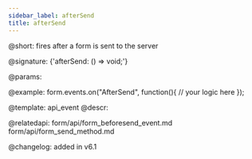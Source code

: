 ```yaml
---
sidebar_label: afterSend
title: afterSend
---          
```


@short: fires after a form is sent to the server

@signature: {'afterSend: () => void;'}

@params:

@example:
form.events.on("AfterSend", function(){
   // your logic here
});

@template:	api_event
@descr:

@relatedapi: 
form/api/form_beforesend_event.md
form/api/form_send_method.md

@changelog: added in v6.1
